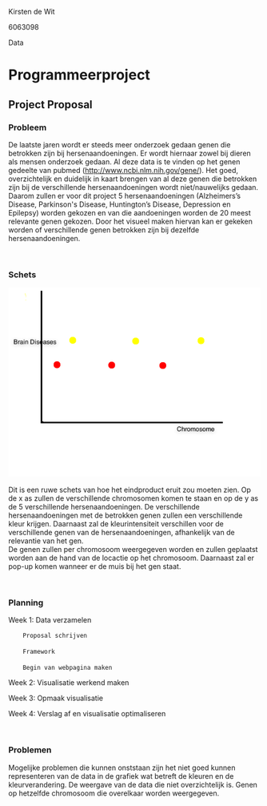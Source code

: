 Kirsten de Wit

6063098

Data

Programmeerproject
==================

Project Proposal
----------------

### Probleem

De laatste jaren wordt er steeds meer onderzoek gedaan genen die betrokken zijn
bij hersenaandoeningen. Er wordt hiernaar zowel bij dieren als mensen onderzoek
gedaan. Al deze data is te vinden op het genen gedeelte van pubmed
(<http://www.ncbi.nlm.nih.gov/gene/>). Het goed, overzichtelijk en duidelijk in
kaart brengen van al deze genen die betrokken zijn bij de verschillende
hersenaandoeningen wordt niet/nauwelijks gedaan. Daarom zullen er voor dit
project 5 hersenaandoeningen (Alzheimers’s Disease, Parkinson's Disease,
Huntington’s Disease, Depression en Epilepsy) worden gekozen en van die
aandoeningen worden de 20 meest relevante genen gekozen. Door het visueel maken
hiervan kan er gekeken worden of verschillende genen betrokken zijn bij dezelfde
hersenaandoeningen.

 

### Schets

![](<doc/Schets_project.png>)

Dit is een ruwe schets van hoe het eindproduct eruit zou moeten zien. Op de x as
zullen de verschillende chromosomen komen te staan en op de y as de 5
verschillende hersenaandoeningen. De verschillende hersenaandoeningen met de
betrokken genen zullen een verschillende kleur krijgen. Daarnaast zal de
kleurintensiteit verschillen voor de verschillende genen van de
hersenaandoeningen, afhankelijk van de relevantie van het gen.  
De genen zullen per chromosoom weergegeven worden en zullen geplaatst worden aan
de hand van de locactie op het chromosoom. Daarnaast zal er pop-up komen wanneer
er de muis bij het gen staat.

 

### Planning

Week 1: Data verzamelen

        Proposal schrijven

        Framework

        Begin van webpagina maken

Week 2: Visualisatie werkend maken

Week 3: Opmaak visualisatie

Week 4: Verslag af en visualisatie optimaliseren

 

### Problemen

Mogelijke problemen die kunnen onststaan zijn het niet goed kunnen representeren
van de data in de grafiek wat betreft de kleuren en de kleurverandering. De
weergave van de data die niet overzichtelijk is. Genen op hetzelfde chromosoom
die overelkaar worden weergegeven.

